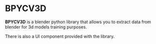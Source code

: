 BPYCV3D
=======

**BPYCV3D** is a blender python library that allows you to extract data from blender for 3d models training purposes.

There is also a UI component provided with the library.